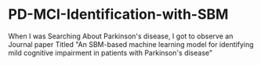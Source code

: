 # PD-MCI-Identification-with-SBM
<p>When I was Searching About Parkinson's disease, I got to observe an Journal paper Titled "An SBM-based machine learning model for identifying mild cognitive impairment in patients with Parkinson's disease"</p>

